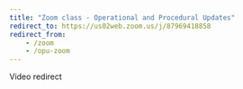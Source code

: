 ```yaml
---
title: "Zoom class - Operational and Procedural Updates"
redirect_to: https://us02web.zoom.us/j/87969418858
redirect_from:
    - /zoom
    - /opu-zoom
---
```


Video redirect